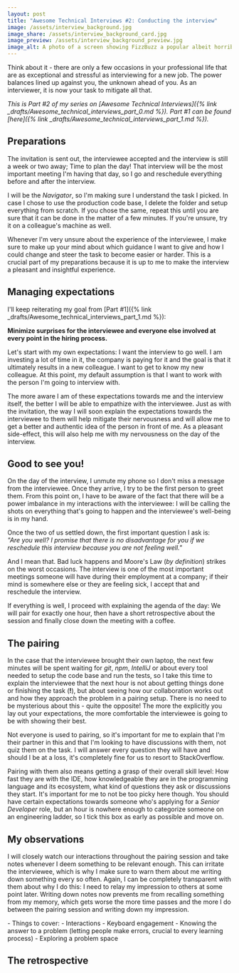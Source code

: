 ```yaml
---
layout: post
title: "Awesome Technical Interviews #2: Conducting the interview"
image: /assets/interview_background.jpg
image_share: /assets/interview_background_card.jpg
image_preview: /assets/interview_background_preview.jpg
image_alt: A photo of a screen showing FizzBuzz a popular albeit horribly ineffective coding exercise.
---
```

Think about it - there are only a few occasions in your professional life that are as exceptional and stressful as interviewing for a new job. The power balances lined up against you, the unknown ahead of you. As an interviewer, it is now your task to mitigate all that.

*This is Part #2 of my series on [Awesome Technical Interviews]({% link _drafts/Awesome_technical_interviews_part_0.md %}). Part #1 can be found [here]({% link _drafts/Awesome_technical_interviews_part_1.md %}).*

## Preparations

The invitation is sent out, the interviewee accepted and the interview is still a week or two away; Time to plan the day! That interview will be the most important meeting I'm having that day, so I go and reschedule everything before and after the interview.

I will be the *Navigator*, so I'm making sure I understand the task I picked. In case I chose to use the production code base, I delete the folder and setup everything from scratch. If you chose the same, repeat this until you are sure that it can be done in the matter of a few minutes. If you're unsure, try it on a colleague's machine as well.

Whenever I'm very unsure about the experience of the interviewee, I make sure to make up your mind about which guidance I want to give and how I could change and steer the task to become easier or harder. This is a crucial part of my preparations because it is up to me to make the interview a pleasant and insightful experience.

## Managing expectations

I'll keep reiterating my goal from [Part #1]({% link _drafts/Awesome_technical_interviews_part_1.md %}):

**Minimize surprises for the interviewee and everyone else involved at every point in the hiring process.**

Let's start with my own expectations: I want the interview to go well. I am investing a lot of time in it, the company is paying for it and the goal is that it ultimately results in a new colleague. I want to get to know my new colleague. At this point, my default assumption is that I want to work with the person I'm going to interview with.

The more aware I am of these expectations towards me and the interview itself, the better I will be able to empathize with the interviewee. Just as with the invitation, the way I will soon explain the expectations towards the interviewee to them will help mitigate their nervousness and will allow me to get a better and authentic idea of the person in front of me. As a pleasant side-effect, this will also help me with my nervousness on the day of the interview.

## Good to see you!

On the day of the interview, I unmute my phone so I don't miss a message from the interviewee. Once they arrive, I try to be the first person to greet them. From this point on, I have to be aware of the fact that there will be a power imbalance in my interactions with the interviewee: I will be calling the shots on everything that's going to happen and the interviewee's well-being is in my hand.

Once the two of us settled down, the first important question I ask is:  
*"Are you well? I promise that there is no disadvantage for you if we reschedule this interview because you are not feeling well."*  

And I mean that. Bad luck happens and Moore's Law (*by definition*) strikes on the worst occasions. The interview is one of the most important meetings someone will have during their employment at a company; if their mind is somewhere else or they are feeling sick, I accept that and reschedule the interview.

If everything is well, I proceed with explaining the agenda of the day: We will pair for exactly one hour, then have a short retrospective about the session and finally close down the meeting with a coffee.

## The pairing

In the case that the interviewee brought their own laptop, the next few minutes will be spent waiting for *git*, *npm*, *IntelliJ* or about every tool needed to setup the code base and run the tests, so I take this time to explain the interviewee that the next hour is not about getting things done or finishing the task (**!**), but about seeing how our collaboration works out and how they approach the problem in a pairing setup. There is no need to be mysterious about this - quite the opposite! The more the explicitly you lay out your expectations, the more comfortable the interviewee is going to be with showing their best.

Not everyone is used to pairing, so it's important for me to explain that I'm their partner in this and that I'm looking to have discussions with them, not quiz them on the task. I will answer every question they will have and should I be at a loss, it's completely fine for us to resort to StackOverflow.

Pairing with them also means getting a grasp of their overall skill level: How fast they are with the IDE, how knowledgeable they are in the programming language and its ecosystem, what kind of questions they ask or discussions they start. It's important for me to not be too picky here though. You should have certain expectations towards someone who's applying for a *Senior Developer* role, but an hour is nowhere enough to categorize someone on an engineering ladder, so I tick this box as early as possible and move on.

## My observations

I will closely watch our interactions throughout the pairing session and take notes whenever I deem something to be relevant enough. This can irritate the interviewee, which is why I make sure to warn them about me writing down something every so often. Again, I can be completely transparent with them about why I do this: I need to relay my impression to others at some point later. Writing down notes now prevents me from recalling something from my memory, which gets worse the more time passes and the more I do between the pairing session and writing down my impression.

<TODO>
- Things to cover:
  - Interactions
  - Keyboard engagement
  - Knowing the answer to a problem (letting people make errors, crucial to every learning process)
  - Exploring a problem space
</TODO>

## The retrospective
